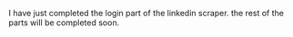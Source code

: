 I have just completed the login part of the linkedin scraper. the rest of the parts will be completed soon.

